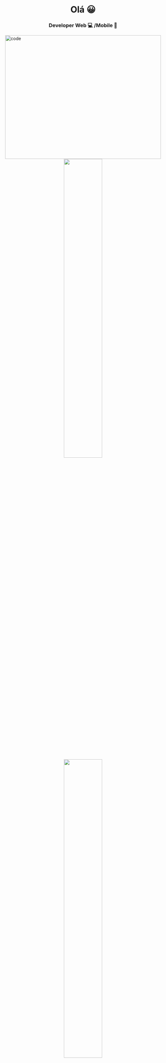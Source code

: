 # <div align="center"> Olá 😀 </div>

### <div align="center"> Developer Web 💻 /Mobile 📱</div>

<img alt="code" src="https://www.mexidodeideias.com.br/wp-content/uploads/2013/05/melhores-gifs-cafeinados-3-3.gif" width="100%" height="400px"/> 
</br>

<div align="center" width="100%">

<div width="100%">
<img src="http://github-readme-streak-stats.herokuapp.com?user=GuilhermeAugustoR&theme=dark&hide_border=true&background=000000&fire=7E3ACE&ring=7E3ACE&currStreakLabel=FFFFFF)](https://git.io/streak-stats)" width="49.75%"/>
<img src="https://github-readme-stats.vercel.app/api?username=GuilhermeAugustoR&count_private=true&theme=midnight-purple&hide_border=true" width="49.75%"/>
</div>
</div> </br>

## <div align="center">  𝗠𝘆 S𝘁𝗮𝗰𝗸s </div> 

![JavaScript](https://img.shields.io/badge/javascript%20-%23323330.svg?&style=for-the-badge&logo=javascript&logoColor=%23F7DF1E)
![TypeScript](https://img.shields.io/badge/typescript%20-%23007ACC.svg?&style=for-the-badge&logo=typescript&logoColor=white)
![HTML5](https://img.shields.io/badge/html5%20-%23E34F26.svg?&style=for-the-badge&logo=html5&logoColor=white)
![CSS3](https://img.shields.io/badge/css3%20-%231572B6.svg?&style=for-the-badge&logo=css3&logoColor=white)
![React](https://img.shields.io/badge/react%20-%2320232a.svg?&style=for-the-badge&logo=react&logoColor=%2361DAFB)
![React-Native](https://img.shields.io/badge/react_native%20-%2320232a.svg?&style=for-the-badge&logo=react&logoColor=%2361DAFB)
![Bootstrap](https://img.shields.io/badge/bootstrap%20-%23563D7C.svg?&style=for-the-badge&logo=bootstrap&logoColor=white)
![Git](https://img.shields.io/badge/git%20-%23F05033.svg?&style=for-the-badge&logo=git&logoColor=white)

##
 
<div align="center">
  <a href="https://www.instagram.com/guilhermearcampos" target="_blank"><img src="https://img.shields.io/badge/-Instagram-%23E4405F?style=for-the-badge&logo=instagram&logoColor=white" target="_blank"></a>
  <a href="https://www.linkedin.com/in/guilherme-augusto-campos/" target="_blank"><img src="https://img.shields.io/badge/-LinkedIn-%230077B5?style=for-the-badge&logo=linkedin&logoColor=white" target="_blank"></a> 
 
 
</div>
